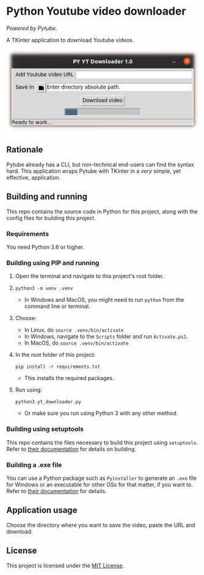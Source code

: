 # Python Youtube video downloader

*Powered by Pytube.*

A TKinter application to download Youtube videos.

![Sample image](sample.png)

## Rationale

Pytube already has a CLI, but non-technical end-users can find the syntax hard. This application wraps Pytube with TKinter in a *very* simple, yet effective, application.

## Building and running

This repo contains the source code in Python for this project, along with the config files for building this project.

### Requirements

You need Python 3.6 or higher.

### Building using PIP and running

1. Open the terminal and navigate to this project's root folder.

1.  
    ```
    python3 -m venv .venv
    ```

    - In Windows and MacOS, you might need to run `python` from the command line or terminal.

1. Choose:

    - In Linux, do `source .venv/bin/activate`
    - In Windows, navigate to the `Scripts` folder and run `Activate.ps1`.
    - In MacOS, do `source .venv/bin/activate`


1. In the root folder of this project:  

    ```
    pip install -r requirements.txt
    ```

    - This installs the required packages.

1. Run using:

    ```
    python3 yt_downloader.py
    ```

    - Or make sure you run using Python 3 with any other method.

### Building using setuptools

This repo contains the files necessary to build this project using `setuptools`. Refer to [their documentation](https://setuptools.pypa.io/en/latest/index.html) for details on building.

### Building a .exe file

You can use a Python package such as `Pyinstaller` to generate an `.exe` file for Windows or an executable for other OSs for that matter, if you want to. Refer to [their documentation](https://www.pyinstaller.org/) for details.

## Application usage

Choose the directory where you want to save the video, paste the URL and download.

## License

This project is licensed under the [MIT License](LICENSE).

